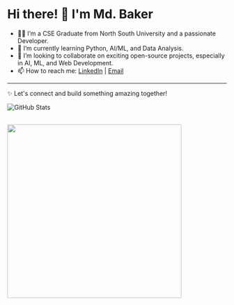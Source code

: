 # Hi there! 👋 I'm Md. Baker

- 👨‍💻 I’m a CSE Graduate from North South University and a passionate Developer.
- 🌱 I’m currently learning Python, AI/ML, and Data Analysis.
- 🤝 I’m looking to collaborate on exciting open-source projects, especially in AI, ML, and Web Development.
- 📫 How to reach me: [LinkedIn](https://www.linkedin.com/in/mdbakerfarhad/) | [Email](mailto:mdbakerfarhad@gmail.com)

---



✨ Let's connect and build something amazing together!

![GitHub Stats](https://github-readme-stats.vercel.app/api?username=mdbakerfarhad&show_icons=true&theme=radical)

</br>
<a href="https://count.getloli.com">
  <img width=400 align="center" src="https://count.getloli.com/@IAFahim?name=IAFahim&theme=normal-1&padding=6&offset=0&align=center&scale=1&pixelated=1&darkmode=auto" />
</a>
